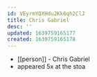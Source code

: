 ```yaml
---
id: VEyrmYQXHdu2Kk6qh2ClJ
title: Chris Gabriel
desc: ''
updated: 1639759165177
created: 1639759165178
---
```



- [[person]] - Chris Gabriel
- appeared 5x at the stoa
